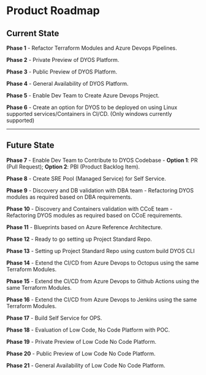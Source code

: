 # Product Roadmap

## Current State

**Phase 1** - Refactor Terraform Modules and Azure Devops Pipelines.  

**Phase 2** - Private Preview of DYOS Platform.  

**Phase 3** - Public Preview of DYOS Platform.

**Phase 4** - General Availability of DYOS Platform.

**Phase 5** - Enable Dev Team to Create Azure Devops Project.

**Phase 6** - Create an option for DYOS to be deployed on using Linux supported services/Containers in CI/CD. (Only windows currently supported)


---

## Future State

**Phase 7** - Enable Dev Team to Contribute to DYOS Codebase - **Option 1**: PR (Pull Request); **Option 2**: PBI (Product Backlog Item).

**Phase 8** - Create SRE Pool (Managed Service) for Self Service.

**Phase 9** - Discovery and DB validation with DBA team - Refactoring DYOS modules as required based on DBA requirements.

**Phase 10** - Discovery and Containers validation with CCoE team - Refactoring DYOS modules as required based on CCoE requirements.

**Phase 11** - Blueprints based on Azure Reference Architecture.

**Phase 12** - Ready to go setting up Project Standard Repo.

**Phase 13** - Setting up Project Standard Repo using custom build DYOS CLI

**Phase 14** - Extend the CI/CD from Azure Devops to Octopus using the same Terraform Modules.

**Phase 15** - Extend the CI/CD from Azure Devops to Github Actions using the same Terraform Modules.

**Phase 16** - Extend the CI/CD from Azure Devops to Jenkins using the same Terraform Modules.

**Phase 17** - Build Self Service for OPS.

**Phase 18** - Evaluation of Low Code, No Code Platform with POC.

**Phase 19** - Private Preview of Low Code No Code Platform.

**Phase 20** - Public Preview of Low Code No Code Platform.

**Phase 21** - General Availability of Low Code No Code Platform.

